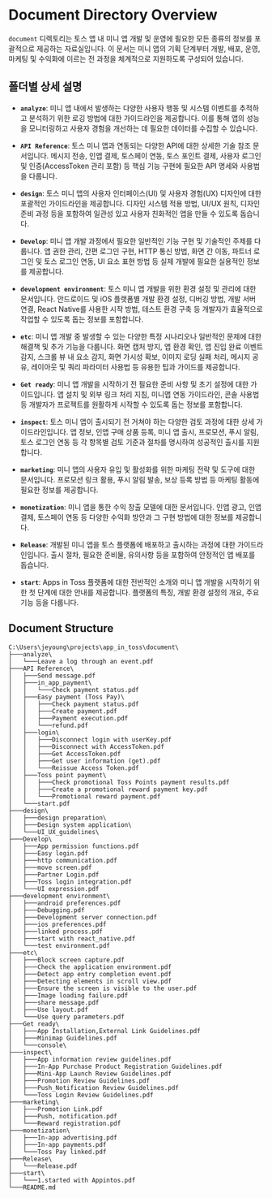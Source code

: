 # Document Directory Overview

`document` 디렉토리는 토스 앱 내 미니 앱 개발 및 운영에 필요한 모든 종류의 정보를 포괄적으로 제공하는 자료실입니다. 이 문서는 미니 앱의 기획 단계부터 개발, 배포, 운영, 마케팅 및 수익화에 이르는 전 과정을 체계적으로 지원하도록 구성되어 있습니다.

## 폴더별 상세 설명

*   **`analyze`**: 미니 앱 내에서 발생하는 다양한 사용자 행동 및 시스템 이벤트를 추적하고 분석하기 위한 로깅 방법에 대한 가이드라인을 제공합니다. 이를 통해 앱의 성능을 모니터링하고 사용자 경험을 개선하는 데 필요한 데이터를 수집할 수 있습니다.

*   **`API Reference`**: 토스 미니 앱과 연동되는 다양한 API에 대한 상세한 기술 참조 문서입니다. 메시지 전송, 인앱 결제, 토스페이 연동, 토스 포인트 결제, 사용자 로그인 및 인증(AccessToken 관리 포함) 등 핵심 기능 구현에 필요한 API 명세와 사용법을 다룹니다.

*   **`design`**: 토스 미니 앱의 사용자 인터페이스(UI) 및 사용자 경험(UX) 디자인에 대한 포괄적인 가이드라인을 제공합니다. 디자인 시스템 적용 방법, UI/UX 원칙, 디자인 준비 과정 등을 포함하여 일관성 있고 사용자 친화적인 앱을 만들 수 있도록 돕습니다.

*   **`Develop`**: 미니 앱 개발 과정에서 필요한 일반적인 기능 구현 및 기술적인 주제를 다룹니다. 앱 권한 관리, 간편 로그인 구현, HTTP 통신 방법, 화면 간 이동, 파트너 로그인 및 토스 로그인 연동, UI 요소 표현 방법 등 실제 개발에 필요한 실용적인 정보를 제공합니다.

*   **`development environment`**: 토스 미니 앱 개발을 위한 환경 설정 및 관리에 대한 문서입니다. 안드로이드 및 iOS 플랫폼별 개발 환경 설정, 디버깅 방법, 개발 서버 연결, React Native를 사용한 시작 방법, 테스트 환경 구축 등 개발자가 효율적으로 작업할 수 있도록 돕는 정보를 포함합니다.

*   **`etc`**: 미니 앱 개발 중 발생할 수 있는 다양한 특정 시나리오나 일반적인 문제에 대한 해결책 및 추가 기능을 다룹니다. 화면 캡처 방지, 앱 환경 확인, 앱 진입 완료 이벤트 감지, 스크롤 뷰 내 요소 감지, 화면 가시성 확보, 이미지 로딩 실패 처리, 메시지 공유, 레이아웃 및 쿼리 파라미터 사용법 등 유용한 팁과 가이드를 제공합니다.

*   **`Get ready`**: 미니 앱 개발을 시작하기 전 필요한 준비 사항 및 초기 설정에 대한 가이드입니다. 앱 설치 및 외부 링크 처리 지침, 미니맵 연동 가이드라인, 콘솔 사용법 등 개발자가 프로젝트를 원활하게 시작할 수 있도록 돕는 정보를 포함합니다.

*   **`inspect`**: 토스 미니 앱이 출시되기 전 거쳐야 하는 다양한 검토 과정에 대한 상세 가이드라인입니다. 앱 정보, 인앱 구매 상품 등록, 미니 앱 출시, 프로모션, 푸시 알림, 토스 로그인 연동 등 각 항목별 검토 기준과 절차를 명시하여 성공적인 출시를 지원합니다.

*   **`marketing`**: 미니 앱의 사용자 유입 및 활성화를 위한 마케팅 전략 및 도구에 대한 문서입니다. 프로모션 링크 활용, 푸시 알림 발송, 보상 등록 방법 등 마케팅 활동에 필요한 정보를 제공합니다.

*   **`monetization`**: 미니 앱을 통한 수익 창출 모델에 대한 문서입니다. 인앱 광고, 인앱 결제, 토스페이 연동 등 다양한 수익화 방안과 그 구현 방법에 대한 정보를 제공합니다.

*   **`Release`**: 개발된 미니 앱을 토스 플랫폼에 배포하고 출시하는 과정에 대한 가이드라인입니다. 출시 절차, 필요한 준비물, 유의사항 등을 포함하여 안정적인 앱 배포를 돕습니다.

*   **`start`**: Apps in Toss 플랫폼에 대한 전반적인 소개와 미니 앱 개발을 시작하기 위한 첫 단계에 대한 안내를 제공합니다. 플랫폼의 특징, 개발 환경 설정의 개요, 주요 기능 등을 다룹니다.

## Document Structure

```
C:\Users\jeyoung\projects\app_in_toss\document\
├───analyze\
│   └───Leave a log through an event.pdf
├───API Reference\
│   ├───Send message.pdf
│   ├───in_app_payment\
│   │   └───Check payment status.pdf
│   ├───Easy payment (Toss Pay)\
│   │   ├───Check payment status.pdf
│   │   ├───Create payment.pdf
│   │   ├───Payment execution.pdf
│   │   └───refund.pdf
│   ├───login\
│   │   ├───Disconnect login with userKey.pdf
│   │   ├───Disconnect with AccessToken.pdf
│   │   ├───Get AccessToken.pdf
│   │   ├───Get user information (get).pdf
│   │   └───Reissue Access Token.pdf
│   ├───Toss point payment\
│   │   ├───Check promotional Toss Points payment results.pdf
│   │   ├───Create a promotional reward payment key.pdf
│   │   └───Promotional reward payment.pdf
│   └───start.pdf
├───design\
│   ├───design preparation\
│   ├───Design system application\
│   └───UI_UX_guidelines\
├───Develop\
│   ├───App permission functions.pdf
│   ├───Easy login.pdf
│   ├───http communication.pdf
│   ├───move screen.pdf
│   ├───Partner Login.pdf
│   ├───Toss login integration.pdf
│   └───UI expression.pdf
├───development environment\
│   ├───android preferences.pdf
│   ├───Debugging.pdf
│   ├───Development server connection.pdf
│   ├───ios preferences.pdf
│   ├───linked process.pdf
│   ├───start with react_native.pdf
│   └───test environment.pdf
├───etc\
│   ├───Block screen capture.pdf
│   ├───Check the application environment.pdf
│   ├───Detect app entry completion event.pdf
│   ├───Detecting elements in scroll view.pdf
│   ├───Ensure the screen is visible to the user.pdf
│   ├───Image loading failure.pdf
│   ├───share message.pdf
│   ├───Use layout.pdf
│   └───Use query parameters.pdf
├───Get ready\
│   ├───App Installation,External Link Guidelines.pdf
│   ├───Minimap Guidelines.pdf
│   └───console\
├───inspect\
│   ├───App information review guidelines.pdf
│   ├───In-App Purchase Product Registration Guidelines.pdf
│   ├───Mini-App Launch Review Guidelines.pdf
│   ├───Promotion Review Guidelines.pdf
│   ├───Push_Notification Review Guidelines.pdf
│   └───Toss Login Review Guidelines.pdf
├───marketing\
│   ├───Promotion Link.pdf
│   ├───Push, notification.pdf
│   └───Reward registration.pdf
├───monetization\
│   ├───In-app advertising.pdf
│   ├───In-app payments.pdf
│   └───Toss Pay linked.pdf
├───Release\
│   └───Release.pdf
├───start\
│   └───1.started with Appintos.pdf
└───README.md
```
